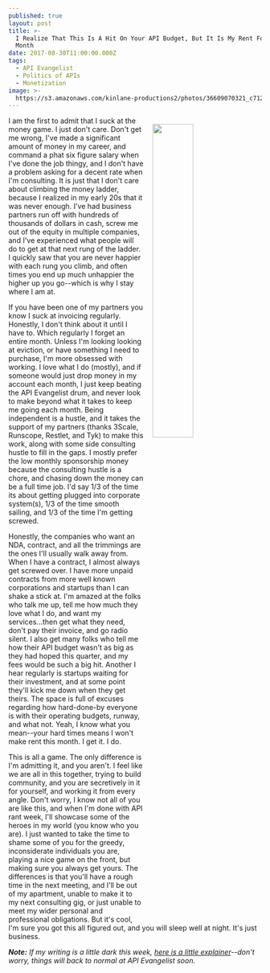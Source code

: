 ```yaml
---
published: true
layout: post
title: >-
  I Realize That This Is A Hit On Your API Budget, But It Is My Rent For This
  Month
date: 2017-08-30T11:00:00.000Z
tags:
  - API Evangelist
  - Politics of APIs
  - Monetization
image: >-
  https://s3.amazonaws.com/kinlane-productions2/photos/36609070321_c7122be05f_z.jpg
---
```

<p><img src="https://s3.amazonaws.com/kinlane-productions2/photos/36609070321_c7122be05f_z.jpg" align="right" width="40%" style="padding: 15px;" /></p>I am the first to admit that I suck at the money game. I just don't care. Don't get me wrong, I've made a significant amount of money in my career, and command a phat six figure salary when I've done the job thingy, and I don't have a problem asking for a decent rate when I'm consulting. It is just that I don't care about climbing the money ladder, because I realized in my early 20s that it was never enough. I've had business partners run off with hundreds of thousands of dollars in cash, screw me out of the equity in multiple companies, and I've experienced what people will do to get at that next rung of the ladder. I quickly saw that you are never happier with each rung you climb, and often times you end up much unhappier the higher up you go--which is why I stay where I am at.

If you have been one of my partners you know I suck at invoicing regularly. Honestly, I don't think about it until I have to. Which regularly I forget an entire month. Unless I'm looking looking at eviction, or have something I need to purchase, I'm more obsessed with working. I love what I do (mostly), and if someone would just drop money in my account each month, I just keep beating the API Evangelist drum, and never look to make beyond what it takes to keep me going each month. Being independent is a hustle, and it takes the support of my partners (thanks 3Scale, Runscope, Restlet, and Tyk) to make this work, along with some side consulting hustle to fill in the gaps. I mostly prefer the low monthly sponsorship money because the consulting hustle is a chore, and chasing down the money can be a full time job. I'd say 1/3 of the time its about getting plugged into corporate system(s), 1/3 of the time smooth sailing, and 1/3 of the time I'm getting screwed.

Honestly, the companies who want an NDA, contract, and all the trimmings are the ones I'll usually walk away from. When I have a contract, I almost always get screwed over. I have more unpaid contracts from more well known corporations and startups than I can shake a stick at. I'm amazed at the folks who talk me up, tell me how much they love what I do, and want my services...then get what they need, don't pay their invoice, and go radio silent. I also get many folks who tell me how their API budget wasn't as big as they had hoped this quarter, and my fees would be such a big hit. Another I hear regularly is startups waiting for their investment, and at some point they'll kick me down when they get theirs. The space is full of excuses regarding how hard-done-by everyone is with their operating budgets, runway, and what not. Yeah, I know what you mean--your hard times means I won't make rent this month. I get it. I do.

This is all a game. The only difference is I'm admitting it, and you aren't. I feel like we are all in this together, trying to build community, and you are secretively in it for yourself, and working it from every angle. Don't worry, I know not all of you are like this, and when I'm done with API rant week, I'll showcase some of the heroes in my world (you know who you are). I just wanted to take the time to shame some of you for the greedy, inconsiderate individuals you are, playing a nice game on the front, but making sure you always get yours. The differences is that you'll have a rough time in the next meeting, and I'll be out of my apartment, unable to make it to my next consulting gig, or just unable to meet my wider personal and professional obligations. But it's cool, I'm sure you got this all figured out, and you will sleep well at night. It's just business.

_**Note:** If my writing is a little dark this week, [here is a little explainer](http://apievangelist.com/2017/08/28/api-rant-vs-api-research/)--don't worry, things will back to normal at API Evangelist soon._
